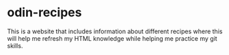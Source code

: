 # odin-recipes
This is a website that includes information about different recipes where this will help me refresh my HTML knowledge while helping me practice my git skills.